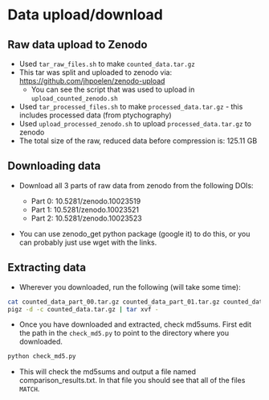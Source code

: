 # Data upload/download

## Raw data upload to Zenodo

- Used `tar_raw_files.sh` to make `counted_data.tar.gz`
- This tar was split and uploaded to zenodo via: <https://github.com/jhpoelen/zenodo-upload>
  - You can see the script that was used to upload in `upload_counted_zenodo.sh`
- Used `tar_processed_files.sh` to make `processed_data.tar.gz` - this includes processed data (from ptychography)
- Used `upload_processed_zenodo.sh` to upload `processed_data.tar.gz` to zenodo
- The total size of the raw, reduced data before compression is: 125.11 GB

## Downloading data

- Download all 3 parts of raw data from zenodo from the following DOIs:
  - Part 0: 10.5281/zenodo.10023519
  - Part 1: 10.5281/zenodo.10023521
  - Part 2: 10.5281/zenodo.10023523

- You can use zenodo_get python package (google it) to do this, or you can probably just use wget with the links.

## Extracting data

- Wherever you downloaded, run the following (will take some time):

```sh
cat counted_data_part_00.tar.gz counted_data_part_01.tar.gz counted_data_part_02.tar.gz > counted_data.tar.gz
pigz -d -c counted_data.tar.gz | tar xvf -
```

- Once you have downloaded and extracted, check md5sums. First edit the path in the `check_md5.py` to point to the directory where you downloaded.

```sh
python check_md5.py
```

- This will check the md5sums and output a file named comparison_results.txt. In that file you should see that all of the files `MATCH`.
